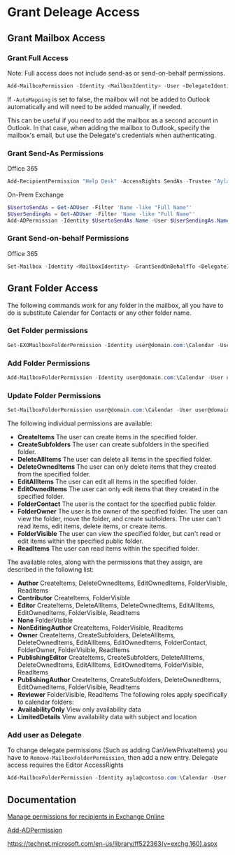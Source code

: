 # Grant Deleage Access

## Grant Mailbox Access

### Grant Full Access

Note: Full access does not include send-as or send-on-behalf permissions.

```PowerShell
Add-MailboxPermission -Identity <MailboxIdentity> -User <DelegateIdentity> -AccessRights FullAccess [-AutoMapping $false]
```

If `-AutoMapping` is set to false, the mailbox will not be added to Outlook automatically and will need to be added manually, if needed.

This can be useful if you need to add the mailbox as a second account in Outlook. In that case, when adding the mailbox to Outlook, specify the mailbox's email, but use the Delegate's credentials when authenticating.

### Grant Send-As Permissions

Office 365

```PowerShell
Add-RecipientPermission "Help Desk" -AccessRights SendAs -Trustee "Ayla Kol"
```

On-Prem Exchange

```PowerShell
$UsertoSendAs = Get-ADUser -Filter 'Name -like "Full Name"'
$UserSendingAs = Get-ADUser -Filter 'Name -like "Full Name"'
Add-ADPermission -Identity $UsertoSendAs.Name -User $UserSendingAs.Name -AccessRights ExtendedRight -ExtendedRights "Send As"
```

### Grant Send-on-behalf Permissions

Office 365

```PowerShell
Set-Mailbox -Identity <MailboxIdentity> -GrantSendOnBehalfTo <DelegateIdentity>
```

## Grant Folder Access

The following commands work for any folder in the mailbox, all you have to do is substitute Calendar for Contacts or any other folder name.

### Get Folder permissions

```PowerShell
Get-EXOMailboxFolderPermission -Identity user@domain.com:\Calendar -User user@domain.org
```

### Add Folder Permissions

```PowerShell
Add-MailboxFolderPermission -Identity user@domain.com:\Calendar -User user@domain.org -AccessRights Author
```

### Update Folder Permissions

```PowerShell
Set-MailboxFolderPermission user@domain.com:\Calendar -User user@domain.com -AccessRights Author
```

The following individual permissions are available:

- **CreateItems**   The user can create items in the specified folder.
- **CreateSubfolders**   The user can create subfolders in the specified folder.
- **DeleteAllItems**   The user can delete all items in the specified folder.
- **DeleteOwnedItems**   The user can only delete items that they created from the specified folder.
- **EditAllItems**   The user can edit all items in the specified folder.
- **EditOwnedItems**   The user can only edit items that they created in the specified folder.
- **FolderContact**   The user is the contact for the specified public folder.
- **FolderOwner**   The user is the owner of the specified folder. The user can view the folder, move the folder, and create subfolders. The user can't read items, edit items, delete items, or create items.
- **FolderVisible**   The user can view the specified folder, but can't read or edit items within the specified public folder.
- **ReadItems**   The user can read items within the specified folder.

The available roles, along with the permissions that they assign, are described in the following list:

- **Author**   CreateItems, DeleteOwnedItems, EditOwnedItems, FolderVisible, ReadItems
- **Contributor**   CreateItems, FolderVisible
- **Editor**   CreateItems, DeleteAllItems, DeleteOwnedItems, EditAllItems, EditOwnedItems, FolderVisible, ReadItems
- **None**   FolderVisible
- **NonEditingAuthor**   CreateItems, FolderVisible, ReadItems
- **Owner**   CreateItems, CreateSubfolders, DeleteAllItems, DeleteOwnedItems, EditAllItems, EditOwnedItems, FolderContact, FolderOwner, FolderVisible, ReadItems
- **PublishingEditor**   CreateItems, CreateSubfolders, DeleteAllItems, DeleteOwnedItems, EditAllItems, EditOwnedItems, FolderVisible, ReadItems
- **PublishingAuthor**   CreateItems, CreateSubfolders, DeleteOwnedItems, EditOwnedItems, FolderVisible, ReadItems
- **Reviewer**   FolderVisible, ReadItems
The following roles apply specifically to calendar folders:
- **AvailabilityOnly**   View only availability data
- **LimitedDetails**   View availability data with subject and location

### Add user as Delegate

To change delegate permissions (Such as adding CanViewPrivateItems) you have to `Remove-MailboxFolderPermission`, then add a new entry. Delegate access requires the Editor AccessRights

```PowerShell
Add-MailboxFolderPermission -Identity ayla@contoso.com:\Calendar -User laura@contoso.com -AccessRights Editor -SharingPermissionFlags Delegate,CanViewPrivateItems
```

## Documentation

[Manage permissions for recipients in Exchange Online](https://learn.microsoft.com/en-us/exchange/recipients-in-exchange-online/manage-permissions-for-recipients)

[Add-ADPermission](https://docs.microsoft.com/en-us/powershell/module/exchange/add-adpermission)

<https://technet.microsoft.com/en-us/library/ff522363(v=exchg.160).aspx>
